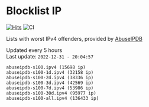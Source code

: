 # Blocklist IP

[![Hits](https://hits.seeyoufarm.com/api/count/incr/badge.svg?url=https%3A%2F%2Fgithub.com%2Fborestad%2Fblocklist-ip%2F&count_bg=%2379C83D&title_bg=%23555555&icon=&icon_color=%23E7E7E7&title=hits&edge_flat=false)](https://hits.seeyoufarm.com)  ![CI](https://img.shields.io/github/workflow/status/borestad/blocklist-ip/CI?style=flat-square)

Lists with worst IPv4 offenders, provided by [AbuseIPDB](https://www.abuseipdb.com/)

<!-- FOOTER-PLACEHOLDER -->
Updated every 5 hours<br>
Last update: `2022-12-31 - 20:04:57`
```
abuseipdb-s100.ipv4 (15698 ip)
abuseipdb-s100-1d.ipv4 (32158 ip)
abuseipdb-s100-2d.ipv4 (38336 ip)
abuseipdb-s100-3d.ipv4 (42569 ip)
abuseipdb-s100-7d.ipv4 (53986 ip)
abuseipdb-s100-30d.ipv4 (95977 ip)
abuseipdb-s100-all.ipv4 (136433 ip)
```
